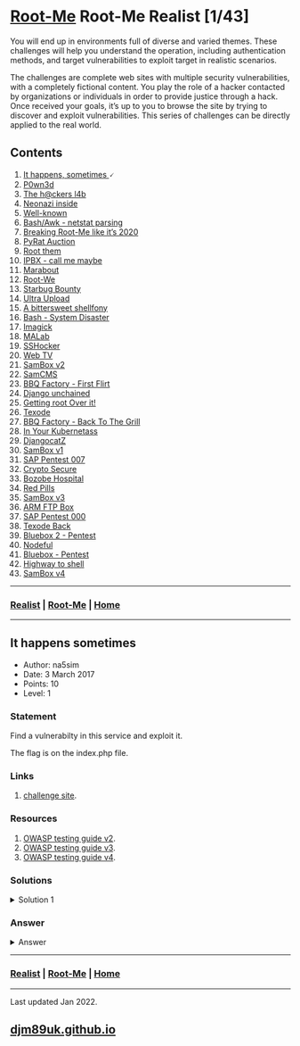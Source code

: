 # [Root-Me](./rootme.md) Root-Me Realist [1/43]

You will end up in environments full of diverse and varied themes. These challenges will help you understand the operation, including authentication methods, and target vulnerabilities to exploit target in realistic scenarios.

The challenges are complete web sites with multiple security vulnerabilities, with a completely fictional content. You play the role of a hacker contacted by organizations or individuals in order to provide justice through a hack. Once received your goals, it’s up to you to browse the site by trying to discover and exploit vulnerabilities. This series of challenges can be directly applied to the real world.

## Contents

1. [It happens, sometimes ](#it-happens-sometimes) 🗸
2. [P0wn3d ](#p0wn3d)
3. [The h@ckers l4b ](#the-h@ckers-l4b)
4. [Neonazi inside ](#neonazi-inside)
5. [Well-known ](#well-known)
6. [Bash/Awk - netstat parsing ](#bash/awk-netstat-parsing)
7. [Breaking Root-Me like it’s 2020 ](#breaking-root-me-like-its-2020)
8. [PyRat Auction ](#pyrat-auction)
9. [Root them ](#root-them)
10. [IPBX - call me maybe ](#ipbx-call-me-maybe)
11. [Marabout ](#marabout)
12. [Root-We ](#root-we)
13. [Starbug Bounty ](#starbug-bounty)
14. [Ultra Upload ](#ultra-upload)
15. [A bittersweet shellfony ](#a-bittersweet-shellfony)
16. [Bash - System Disaster ](#bash-system-disaster)
17. [Imagick ](#imagick)
18. [MALab ](#malab)
19. [SSHocker ](#sshocker)
20. [Web TV ](#web-tv)
21. [SamBox v2 ](#sambox-v2)
22. [SamCMS ](#samcms)
23. [BBQ Factory - First Flirt ](#bbq-factory-first-flirt)
24. [Django unchained ](#django-unchained)
25. [Getting root Over it! ](#getting-root-over-it)
26. [Texode ](#texode)
27. [BBQ Factory - Back To The Grill ](#bbq-factory-back-to-the-grill)
28. [In Your Kubernetass ](#in-your-kubernetass)
29. [DjangocatZ ](#djangocatz)
30. [SamBox v1 ](#sambox-v1)
31. [SAP Pentest 007 ](#sap-pentest-007)
32. [Crypto Secure ](#crypto-secure)
33. [Bozobe Hospital ](#bozobe-hospital)
34. [Red Pills ](#red-pills)
35. [SamBox v3 ](#sambox-v3)
36. [ARM FTP Box ](#arm-ftp-box)
37. [SAP Pentest 000 ](#sap-pentest-000)
38. [Texode Back ](#texode-back)
39. [Bluebox 2 - Pentest ](#bluebox-2-pentest)
40. [Nodeful ](#nodeful)
41. [Bluebox - Pentest ](#bluebox-pentest)
42. [Highway to shell ](#highway-to-shell)
43. [SamBox v4 ](#sambox-v4)


---

### [Realist](#contents) | [Root-Me](./rootme.md) | [Home](./index.md)

---

## It happens sometimes

- Author: na5sim
- Date: 3 March 2017
- Points: 10
- Level: 1

### Statement

Find a vulnerabilty in this service and exploit it.

The flag is on the index.php file.

### Links

1. [challenge site](http://challenge01.root-me.org/realiste/ch3/).

### Resources

1. [OWASP testing guide v2](https://repository.root-me.org/Exploitation%20-%20Web/EN%20-%20OWASP%20testing%20guide%20v2.pdf).
2. [OWASP testing guide v3](https://repository.root-me.org/Exploitation%20-%20Web/EN%20-%20OWASP%20testing%20guide%20v3.pdf).
3. [OWASP testing guide v4](https://repository.root-me.org/Exploitation%20-%20Web/EN%20-%20OWASP%20testing%20guide%20v4.pdf).

### Solutions

<details>

<summary markdown="span">Solution 1</summary>

Visiting the site, we can see the following html:

~~~html
<!DOCTYPE html PUBLIC "-//W3C//DTD XHTML 1.0 Strict//EN" 
"http://www.w3.org/TR/xhtml1/DTD/xhtml1-strict.dtd">
<html xmlns="http://www.w3.org/1999/xhtml" xml:lang="fr" lang="fr">
  <head>
    <title>WebGallery 1.0
    </title>
    <link href="format.css" rel="stylesheet" type="text/css" />
    <meta http-equiv="Content-Type" content="text/html; charset=iso-8859-1">
    <style type="text/css">
      <!--
      .Style9 {
        font-size: medium;
        font-family: "Comic Sans MS";
      }
      .Style10 {
        font-family: "Comic Sans MS"}
      .Style11 {
        font-size: medium}
      .Style12 {
        font-size: small}
      .Style13 {
        color: #FFFFFF
      }
      -->
    </style>
  </head>
  <body>
    <div id="site">
      <div id="header">
      </div>
      <div id="contenu">
        <div id="left">
          <div id="bloc">
            <h3>Welcome on WebGallery 1.0
            </h3>
            <p class="Style12">On 11/11/1960 we decided to start coding a revolutionary program, a program that would meet everyone's needs. WebGallery 1.0 is a program that classifies your photos by date. So cool, isn't it? It is on sale for 50 easy payments of $500. The purchase page will soon be open.
            </p>
            <p class="Style12">Last November, we suffered a hack, so we had to close all our systems, the hacker had deleted all our files. So we always work on our site, there is nothing special about it.
            </p>
          </div>
        </div>
        <div id="right">
          <div id="menu">
            <ul>
              <li>
                <a href="#">Home
                </a>
              </li>
            </ul>
          </div>
        </div>
      </div>
      <div id="footer">
        <p>&copy;2010 root-me.org, All rights reserved
        </p>
      </div>
    </div>
  </body>
</html>
~~~

Nothing very fancy, however after a short while we can find /admin as a password protected subsite.  This does not let us access the page without first logging on.  We can use BURP to intercept and change from GET to PUT which gives us the admin page.

~~~html
<!DOCTYPE HTML PUBLIC "-//W3C//DTD HTML 4.0 Transitional//EN">
<html>
<head>
    <title>Admin section</title>
</head>
<body>
    <h1>Mot de passe / password : 0010110111101001</h1>
</body>
</html>
~~~

This has the challenge solution.

</details>

### Answer

<details>

<summary markdown="span">Answer</summary>

~~~
0010110111101001
~~~

</details>

---

### [Realist](#contents) | [Root-Me](./rootme.md) | [Home](./index.md)

---

Last updated Jan 2022.

## [djm89uk.github.io](https://djm89uk.github.io)
